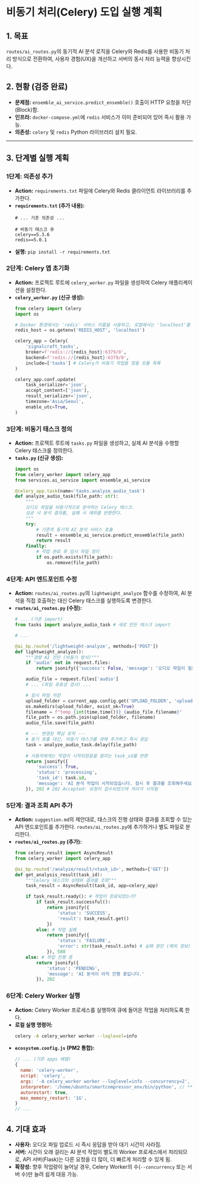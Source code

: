 # 비동기 처리(Celery) 도입 실행 계획

## 1. 목표
`routes/ai_routes.py`의 동기적 AI 분석 로직을 Celery와 Redis를 사용한 비동기 처리 방식으로 전환하여, 사용자 경험(UX)을 개선하고 서버의 동시 처리 능력을 향상시킨다.

## 2. 현황 (검증 완료)
- **문제점:** `ensemble_ai_service.predict_ensemble()` 호출이 HTTP 요청을 차단(Block)함.
- **인프라:** `docker-compose.yml`에 `redis` 서비스가 이미 준비되어 있어 즉시 활용 가능.
- **의존성:** `celery` 및 `redis` Python 라이브러리 설치 필요.

---

## 3. 단계별 실행 계획

### 1단계: 의존성 추가
- **Action:** `requirements.txt` 파일에 Celery와 Redis 클라이언트 라이브러리를 추가한다.
- **`requirements.txt` (추가 내용):**
    ```
    # ... 기존 의존성 ...
    
    # 비동기 태스크 큐
    celery==5.3.6
    redis==5.0.1
    ```
- **실행:** `pip install -r requirements.txt`

### 2단계: Celery 앱 초기화
- **Action:** 프로젝트 루트에 `celery_worker.py` 파일을 생성하여 Celery 애플리케이션을 설정한다.
- **`celery_worker.py` (신규 생성):**
    ```python
    from celery import Celery
    import os

    # Docker 환경에서는 'redis' 서비스 이름을 사용하고, 로컬에서는 'localhost'를 사용
    redis_host = os.getenv('REDIS_HOST', 'localhost')
    
    celery_app = Celery(
        'signalcraft_tasks',
        broker=f'redis://{redis_host}:6379/0',
        backend=f'redis://{redis_host}:6379/0',
        include=['tasks'] # Celery가 비동기 작업을 찾을 모듈 목록
    )

    celery_app.conf.update(
        task_serializer='json',
        accept_content=['json'],
        result_serializer='json',
        timezone='Asia/Seoul',
        enable_utc=True,
    )
    ```

### 3단계: 비동기 태스크 정의
- **Action:** 프로젝트 루트에 `tasks.py` 파일을 생성하고, 실제 AI 분석을 수행할 Celery 태스크를 정의한다.
- **`tasks.py` (신규 생성):**
    ```python
    import os
    from celery_worker import celery_app
    from services.ai_service import ensemble_ai_service

    @celery_app.task(name='tasks.analyze_audio_task')
    def analyze_audio_task(file_path: str):
        """
        오디오 파일을 비동기적으로 분석하는 Celery 태스크.
        성공 시 분석 결과를, 실패 시 예외를 반환한다.
        """
        try:
            # 기존의 동기적 AI 분석 서비스 호출
            result = ensemble_ai_service.predict_ensemble(file_path)
            return result
        finally:
            # 작업 완료 후 임시 파일 정리
            if os.path.exists(file_path):
                os.remove(file_path)
    ```

### 4단계: API 엔드포인트 수정
- **Action:** `routes/ai_routes.py`의 `lightweight_analyze` 함수를 수정하여, AI 분석을 직접 호출하는 대신 Celery 태스크를 실행하도록 변경한다.
- **`routes/ai_routes.py` (수정):**
    ```python
    # ... (기존 import)
    from tasks import analyze_audio_task # 새로 만든 태스크 import

    # ...

    @ai_bp.route('/lightweight-analyze', methods=['POST'])
    def lightweight_analyze():
        """경량 AI 진단 (비동기 방식)"""
        if 'audio' not in request.files:
            return jsonify({'success': False, 'message': '오디오 파일이 필요합니다.'}), 400

        audio_file = request.files['audio']
        # ... (파일 유효성 검사) ...

        # 임시 파일 저장
        upload_folder = current_app.config.get('UPLOAD_FOLDER', 'uploads')
        os.makedirs(upload_folder, exist_ok=True)
        filename = f"temp_{int(time.time())}_{audio_file.filename}"
        file_path = os.path.join(upload_folder, filename)
        audio_file.save(file_path)

        # --- 변경된 핵심 로직 ---
        # 동기 호출 대신, 비동기 태스크를 큐에 추가하고 즉시 응답
        task = analyze_audio_task.delay(file_path)
        
        # 사용자에게는 작업이 시작되었음을 알리는 task_id를 반환
        return jsonify({
            'success': True,
            'status': 'processing',
            'task_id': task.id,
            'message': 'AI 분석 작업이 시작되었습니다. 잠시 후 결과를 조회해주세요.'
        }), 202 # 202 Accepted: 요청이 접수되었으며 처리가 시작됨
    ```

### 5단계: 결과 조회 API 추가
- **Action:** `suggestion.md`의 제안대로, 태스크의 진행 상태와 결과를 조회할 수 있는 API 엔드포인트를 추가한다. `routes/ai_routes.py`에 추가하거나 별도 파일로 분리한다.
- **`routes/ai_routes.py` (추가):**
    ```python
    from celery.result import AsyncResult
    from celery_worker import celery_app

    @ai_bp.route('/analyze/result/<task_id>', methods=['GET'])
    def get_analysis_result(task_id):
        """Celery 태스크의 상태와 결과를 조회"""
        task_result = AsyncResult(task_id, app=celery_app)

        if task_result.ready(): # 작업이 완료되었는가?
            if task_result.successful():
                return jsonify({
                    'status': 'SUCCESS',
                    'result': task_result.get()
                })
            else: # 작업 실패
                return jsonify({
                    'status': 'FAILURE',
                    'error': str(task_result.info) # 실패 원인 (예외 정보)
                }), 500
        else: # 작업 진행 중
            return jsonify({
                'status': 'PENDING',
                'message': 'AI 분석이 아직 진행 중입니다.'
            }), 202
    ```

### 6단계: Celery Worker 실행
- **Action:** Celery Worker 프로세스를 실행하여 큐에 들어온 작업을 처리하도록 한다.
- **로컬 실행 명령어:**
    ```bash
    celery -A celery_worker worker --loglevel=info
    ```
- **`ecosystem.config.js` (PM2 통합):**
    ```javascript
    // ... (기존 apps 배열)
    {
      name: 'celery-worker',
      script: 'celery',
      args: '-A celery_worker worker --loglevel=info --concurrency=2',
      interpreter: '/home/ubuntu/smartcompressor_env/bin/python', // **중요: 가상환경 Python 경로**
      autorestart: true,
      max_memory_restart: '1G',
    }
    // ...
    ```

## 4. 기대 효과
- **사용자:** 오디오 파일 업로드 시 즉시 응답을 받아 대기 시간이 사라짐.
- **서버:** 시간이 오래 걸리는 AI 분석 작업이 별도의 Worker 프로세스에서 처리되므로, API 서버(Flask)는 다른 요청을 더 많이, 더 빠르게 처리할 수 있게 됨.
- **확장성:** 향후 작업량이 늘어날 경우, Celery Worker의 수(`--concurrency` 또는 서버 수)만 늘려 쉽게 대응 가능.
